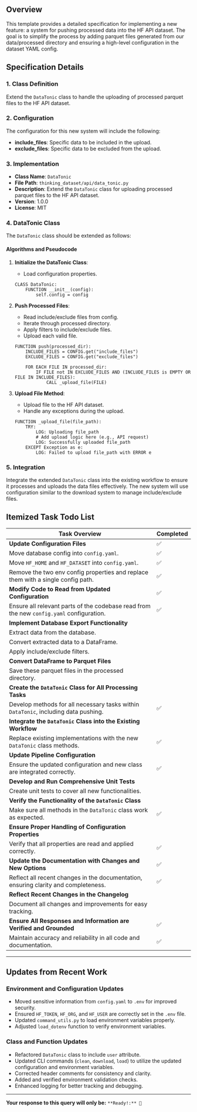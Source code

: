## Overview

This template provides a detailed specification for implementing a new feature: a system for pushing processed data into the HF API dataset. The goal is to simplify the process by adding parquet files generated from our data/processed directory and ensuring a high-level configuration in the dataset YAML config.

## Specification Details

### 1. Class Definition

Extend the `DataTonic` class to handle the uploading of processed parquet files to the HF API dataset.

### 2. Configuration

The configuration for this new system will include the following:
- **include_files**: Specific data to be included in the upload.
- **exclude_files**: Specific data to be excluded from the upload.

### 3. Implementation

- **Class Name**: `DataTonic`
- **File Path**: `thinking_dataset/api/data_tonic.py`
- **Description**: Extend the `DataTonic` class for uploading processed parquet files to the HF API dataset.
- **Version**: 1.0.0
- **License**: MIT

### 4. DataTonic Class

The `DataTonic` class should be extended as follows:

#### Algorithms and Pseudocode

1. **Initialize the DataTonic Class**:
    - Load configuration properties.

    ```pseudo
    CLASS DataTonic:
        FUNCTION __init__(config):
            self.config = config
    ```

2. **Push Processed Files**:
    - Read include/exclude files from config.
    - Iterate through processed directory.
    - Apply filters to include/exclude files.
    - Upload each valid file.

    ```pseudo
    FUNCTION push(processed_dir):
        INCLUDE_FILES = CONFIG.get("include_files")
        EXCLUDE_FILES = CONFIG.get("exclude_files")

        FOR EACH FILE IN processed_dir:
            IF FILE not IN EXCLUDE_FILES AND (INCLUDE_FILES is EMPTY OR FILE IN INCLUDE_FILES):
                CALL _upload_file(FILE)
    ```

3. **Upload File Method**:
    - Upload file to the HF API dataset.
    - Handle any exceptions during the upload.

    ```pseudo
    FUNCTION _upload_file(file_path):
        TRY:
            LOG: Uploading file_path
            # Add upload logic here (e.g., API request)
            LOG: Successfully uploaded file_path
        EXCEPT Exception as e:
            LOG: Failed to upload file_path with ERROR e
    ```

### 5. Integration

Integrate the extended `DataTonic` class into the existing workflow to ensure it processes and uploads the data files effectively. The new system will use configuration similar to the download system to manage include/exclude files.

## Itemized Task Todo List

| Task Overview                                           | Completed |
|---------------------------------------------------------|-----------|
| **Update Configuration Files**                          | ✅        |
| Move database config into `config.yaml`.                | ✅        |
| Move `HF_HOME` and `HF_DATASET` into `config.yaml`.     | ✅        |
| Remove the two env config properties and replace them with a single config path. | ✅ |
| **Modify Code to Read from Updated Configuration**      | ✅        |
| Ensure all relevant parts of the codebase read from the new `config.yaml` configuration. | ✅        |
| **Implement Database Export Functionality**             |           |
| Extract data from the database.                         |           |
| Convert extracted data to a DataFrame.                  |           |
| Apply include/exclude filters.                          |           |
| **Convert DataFrame to Parquet Files**                  |           |
| Save these parquet files in the processed directory.    |           |
| **Create the `DataTonic` Class for All Processing Tasks** |        |
| Develop methods for all necessary tasks within `DataTonic`, including data pushing. | ✅        |
| **Integrate the `DataTonic` Class into the Existing Workflow** |     |
| Replace existing implementations with the new `DataTonic` class methods. | ✅           |
| **Update Pipeline Configuration**                       |           |
| Ensure the updated configuration and new class are integrated correctly. | ✅           |
| **Develop and Run Comprehensive Unit Tests**            |           |
| Create unit tests to cover all new functionalities.     |           |
| **Verify the Functionality of the `DataTonic` Class**   |           |
| Make sure all methods in the `DataTonic` class work as expected. | ✅           |
| **Ensure Proper Handling of Configuration Properties**  |           |
| Verify that all properties are read and applied correctly. | ✅           |
| **Update the Documentation with Changes and New Options** | ✅        |
| Reflect all recent changes in the documentation, ensuring clarity and completeness. | ✅           |
| **Reflect Recent Changes in the Changelog**             |           |
| Document all changes and improvements for easy tracking.|           |
| **Ensure All Responses and Information are Verified and Grounded** | ✅           |
| Maintain accuracy and reliability in all code and documentation. | ✅        |

---

## Updates from Recent Work

### Environment and Configuration Updates
- Moved sensitive information from `config.yaml` to `.env` for improved security.
- Ensured `HF_TOKEN`, `HF_ORG`, and `HF_USER` are correctly set in the `.env` file.
- Updated `command_utils.py` to load environment variables properly.
- Adjusted `load_dotenv` function to verify environment variables.

### Class and Function Updates
- Refactored `DataTonic` class to include `user` attribute.
- Updated CLI commands (`clean`, `download`, `load`) to utilize the updated configuration and environment variables.
- Corrected header comments for consistency and clarity.
- Added and verified environment validation checks.
- Enhanced logging for better tracking and debugging.

---

**Your response to this query will only be:** `**Ready!:** 🚀`
